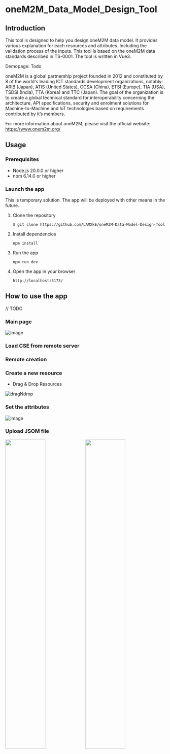 # oneM2M_Data_Model_Design_Tool

## Introduction
This tool is designed to help you design oneM2M data model. It provides various explanation for each resources and attributes. Including the validation process of the inputs. 
This tool is based on the oneM2M data standards described in TS-0001. The tool is written in Vue3.

Demopage: Todo

oneM2M is a global partnership project founded in 2012 and constituted by 8 of the world's leading ICT standards development organizations, notably: ARIB (Japan), ATIS (United States), CCSA (China), ETSI (Europe), TIA (USA), TSDSI (India), TTA (Korea) and TTC (Japan). The goal of the organization is to create a global technical standard for interoperability concerning the architecture, API specifications, security and enrolment solutions for Machine-to-Machine and IoT technologies based on requirements contributed by it’s members.

For more information about oneM2M, please visit the official website: https://www.onem2m.org/

## Usage

### Prerequisites
- Node.js 20.0.0 or higher
- npm 6.14.0 or higher


### Launch the app
This is temporary solution. The app will be deployed with other means in the future.
1. Clone the repository
    ```
    $ git clone https://github.com/LAMXkE/oneM2M-Data-Model-Design-Tool
    ```
2. Install dependencies
    ```
    npm install
    ```
3. Run the app
    ```
    npm run dev
    ```
4. Open the app in your browser
    ```
    http://localhost:5173/
    ```


## How to use the app

// TODO

### Main page
![image](https://github.com/LAMXkE/oneM2M-Data-Model-Design-Tool/assets/39479096/6f4089b7-4e52-4cd1-8528-eaa5bbd9fb18)

### Load CSE from remote server

### Remote creation

### Create a new resource
- Drag & Drop Resources

  
![dragNdrop](https://github.com/LAMXkE/oneM2M-Data-Model-Design-Tool/assets/39945981/8c429d31-a3d3-404f-9fc6-f362358cade9)

### Set the attributes
![image](https://github.com/LAMXkE/oneM2M-Data-Model-Design-Tool/assets/39479096/76b8ad1a-0218-400b-a949-74c762378dd5)

### Upload JSOM file
<img src="https://github.com/LAMXkE/oneM2M-Data-Model-Design-Tool/assets/39479096/cfea9365-b507-43f2-8b1d-3f1235abb02b" width="50%"><img src="https://github.com/LAMXkE/oneM2M-Data-Model-Design-Tool/assets/39479096/fad46aab-5caa-4620-aec2-d9d9e60185f2" width="50%">



